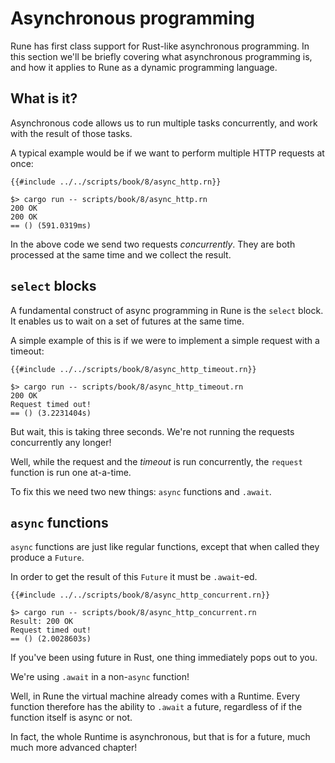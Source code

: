 # Asynchronous programming

Rune has first class support for Rust-like asynchronous programming.
In this section we'll be briefly covering what asynchronous programming is, and
how it applies to Rune as a dynamic programming language.

## What is it?

Asynchronous code allows us to run multiple tasks concurrently, and work with
the result of those tasks.

A typical example would be if we want to perform multiple HTTP requests at once:

```rust,noplaypen
{{#include ../../scripts/book/8/async_http.rn}}
```

```text
$> cargo run -- scripts/book/8/async_http.rn
200 OK
200 OK
== () (591.0319ms)
```

In the above code we send two requests *concurrently*. They are both processed
at the same time and we collect the result.

## `select` blocks

A fundamental construct of async programming in Rune is the `select` block.
It enables us to wait on a set of futures at the same time.

A simple example of this is if we were to implement a simple request with a
timeout:

```rust,noplaypen
{{#include ../../scripts/book/8/async_http_timeout.rn}}
```

```text
$> cargo run -- scripts/book/8/async_http_timeout.rn
200 OK
Request timed out!
== () (3.2231404s)
```

But wait, this is taking three seconds. We're not running the requests
concurrently any longer!

Well, while the request and the *timeout* is run concurrently, the `request`
function is run one at-a-time.

To fix this we need two new things: `async` functions and `.await`.

## `async` functions

`async` functions are just like regular functions, except that when called they
produce a `Future`.

In order to get the result of this `Future` it must be `.await`-ed.

```rust,noplaypen
{{#include ../../scripts/book/8/async_http_concurrent.rn}}
```

```text
$> cargo run -- scripts/book/8/async_http_concurrent.rn
Result: 200 OK
Request timed out!
== () (2.0028603s)
```

If you've been using future in Rust, one thing immediately pops out to you.

We're using `.await` in a non-`async` function!

Well, in Rune the virtual machine already comes with a Runtime. Every function
therefore has the ability to `.await` a future, regardless of if the function
itself is async or not.

In fact, the whole Runtime is asynchronous, but that is for a future, much much
more advanced chapter!